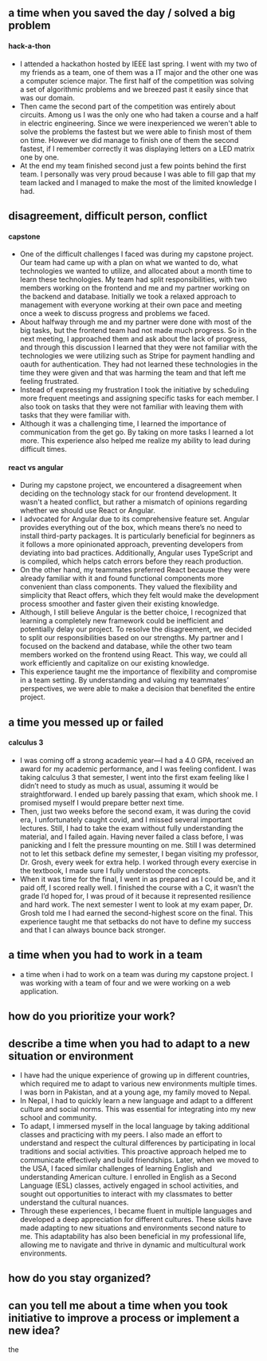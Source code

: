 ## a time when you saved the day / solved a big problem
#### hack-a-thon
- I attended a hackathon hosted by IEEE last spring. I went with my two of my friends as a team, one of them was a IT major and the other one was a computer science major. The first half of the competition was solving a set of algorithmic problems and we breezed past it easily since that was our domain. 
- Then came the second part of the competition was entirely about circuits. Among us I was the only one who had taken a course and a half in electric engineering. Since we were inexperienced we weren't able to solve the problems the fastest but we were able to finish most of them on time. However we did manage to finish one of them the second fastest, if I remember correctly it was displaying letters on a LED matrix one by one. 
- At the end my team finished second just a few points behind the first team. I personally was very proud because I was able to fill gap that my team lacked and I managed to make the most of the limited knowledge I had.
## disagreement, difficult person, conflict
#### capstone
- One of the difficult challenges I faced was during my capstone project. Our team had came up with a plan on what we wanted to do, what technologies we wanted to utilize, and allocated about a month time to learn these technologies. My team had split responsibilities, with two members working on the frontend and me and my partner working on the backend and database. Initially we took a relaxed approach to management with everyone working at their own pace and meeting once a week to discuss progress and problems we faced. 
- About halfway through me and my partner were done with most of the big tasks, but the frontend team had not made much progress. So in the next meeting, I approached them and ask about the lack of progress, and through this discussion I learned that they were not familiar with the technologies we were utilizing such as Stripe for payment handling and oauth for authentication. They had not learned these technologies in the time they were given and that was harming the team and that left me feeling frustrated. 
- Instead of expressing my frustration I took the initiative by scheduling more frequent meetings and assigning specific tasks for each member. I also took on tasks that they were not familiar with leaving them with tasks that they were familiar with. 
- Although it was a challenging time, I learned the importance of communication from the get go. By taking on more tasks I learned a lot more. This experience also helped me realize my ability to lead during difficult times. 
#### react vs angular
- During my capstone project, we encountered a disagreement when deciding on the technology stack for our frontend development. It wasn't a heated conflict, but rather a mismatch of opinions regarding whether we should use React or Angular.
- I advocated for Angular due to its comprehensive feature set. Angular provides everything out of the box, which means there’s no need to install third-party packages. It is particularly beneficial for beginners as it follows a more opinionated approach, preventing developers from deviating into bad practices. Additionally, Angular uses TypeScript and is compiled, which helps catch errors before they reach production.
- On the other hand, my teammates preferred React because they were already familiar with it and found functional components more convenient than class components. They valued the flexibility and simplicity that React offers, which they felt would make the development process smoother and faster given their existing knowledge.
- Although, I still believe Angular is the better choice, I recognized that learning a completely new framework could be inefficient and potentially delay our project. To resolve the disagreement, we decided to split our responsibilities based on our strengths. My partner and I focused on the backend and database, while the other two team members worked on the frontend using React. This way, we could all work efficiently and capitalize on our existing knowledge.
- This experience taught me the importance of flexibility and compromise in a team setting. By understanding and valuing my teammates’ perspectives, we were able to make a decision that benefited the entire project.
## a time you messed up or failed
#### calculus 3
- I was coming off a strong academic year—I had a 4.0 GPA, received an award for my academic performance, and I was feeling confident. I was taking calculus 3 that semester, I went into the first exam feeling like I didn’t need to study as much as usual, assuming it would be straightforward. I ended up barely passing that exam, which shook me. I promised myself I would prepare better next time.
- Then, just two weeks before the second exam, it was during the covid era, I unfortunately caught covid, and I missed several important lectures. Still, I had to take the exam without fully understanding the material, and I failed again. Having never failed a class before, I was panicking and I felt the pressure mounting on me. Still I was determined not to let this setback define my semester, I began visiting my professor, Dr. Grosh, every week for extra help. I worked through every exercise in the textbook, I made sure I fully understood the concepts.
- When it was time for the final, I went in as prepared as I could be, and it paid off, I scored really well. I finished the course with a C, it wasn’t the grade I’d hoped for, I was proud of it because it represented resilience and hard work. The next semester I went to look at my exam paper, Dr. Grosh told me I had earned the second-highest score on the final. This experience taught me that setbacks do not have to define my success and that I can always bounce back stronger.
## a time when you had to work in a team
- a time when i had to work on a team was during my capstone project. I was working with a team of four and we were working on a web application. 
## how do you prioritize your work?
## describe a time when you had to adapt to a new situation or environment
- I have had the unique experience of growing up in different countries, which required me to adapt to various new environments multiple times. I was born in Pakistan, and at a young age, my family moved to Nepal.
- In Nepal, I had to quickly learn a new language and adapt to a different culture and social norms. This was essential for integrating into my new school and community.
- To adapt, I immersed myself in the local language by taking additional classes and practicing with my peers. I also made an effort to understand and respect the cultural differences by participating in local traditions and social activities. This proactive approach helped me to communicate effectively and build friendships. Later, when we moved to the USA, I faced similar challenges of learning English and understanding American culture. I enrolled in English as a Second Language (ESL) classes, actively engaged in school activities, and sought out opportunities to interact with my classmates to better understand the cultural nuances.
- Through these experiences, I became fluent in multiple languages and developed a deep appreciation for different cultures. These skills have made adapting to new situations and environments second nature to me. This adaptability has also been beneficial in my professional life, allowing me to navigate and thrive in dynamic and multicultural work environments.
## how do you stay organized?
## can you tell me about a time when you took initiative to improve a process or implement a new idea?
 the